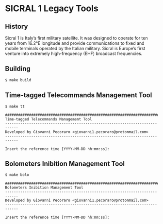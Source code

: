 # SICRAL 1 Legacy Tools

## History

Sicral 1 is Italy’s first military satellite. It was designed to operate for ten years from 16.2°E longitude and provide communications to fixed and mobile terminals operated by the Italian military. Sicral is Europe’s first venture into extremely high-frequency (EHF) broadcast frequencies.


## Building

```bash
$ make build
```

## Time-tagged Telecommands Management Tool

```bashcon
$ make tt

############################################################################
Time-tagged Telecommands Management Tool
----------------------------------------------------------------------------
Developed by Giovanni Pecoraro <giovanni1.pecoraro@protonmail.com>
----------------------------------------------------------------------------

Insert the reference time [YYYY-MM-DD hh:mm:ss]:

```

## Bolometers Inibition Management Tool

```bashcon
$ make bolo

############################################################################
Bolometers Inibition Management Tool
----------------------------------------------------------------------------
Developed by Giovanni Pecoraro <giovanni1.pecoraro@protonmail.com>
----------------------------------------------------------------------------

Insert the reference time [YYYY-MM-DD hh:mm:ss]:

```